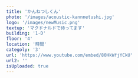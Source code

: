 ```yaml
---
title: 'かんねつしくん'
photo: '/images/acoustic-kannnetushi.jpg'
logo: '/images/newMusic.png'
textup: 'マクドナルドで待ってます'
building: '1-D'
floor: '4' 
location: '時間'
categoly: '3'
url: 'https://www.youtube.com/embed/80HkWfjYCkU'
url2: ''
isUploaded: true
---
```

